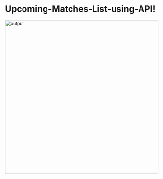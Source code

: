 # Upcoming-Matches-List-using-API!


<img width="500" alt="output" src="https://github.com/user-attachments/assets/213bbd96-c3b4-4790-bbf6-0dfbb71236e2">
